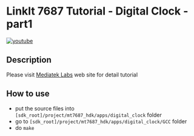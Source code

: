 # LinkIt 7687 Tutorial - Digital Clock - part1

[![youtube](https://img.youtube.com/vi/ooVhGlTGyaE/0.jpg)](https://www.youtube.com/watch?v=ooVhGlTGyaE)

## Description

Please visit [Mediatek Labs](http://labs.mediatek.com/rtos) web site for detail tutorial

## How to use

* put the source files into `[sdk_root]/project/mt7687_hdk/apps/digital_clock` folder
* go to `[sdk_root]/project/mt7687_hdk/apps/digital_clock/GCC` folder
* do `make`
